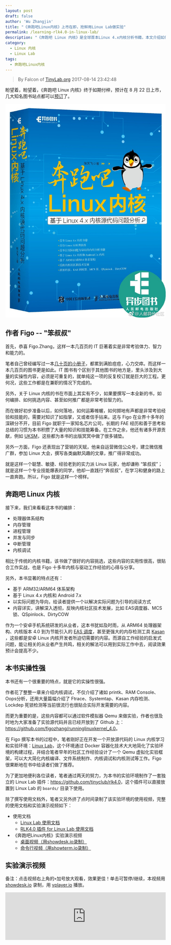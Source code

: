 ```yaml
---
layout: post
draft: false
author: 'Wu Zhangjin'
title: "《奔跑吧Linux内核》上市在即，抢鲜用Linux Lab做实验"
permalink: /learning-rlk4.0-in-linux-lab/
description: "《奔跑吧 Linux 内核》是全球首本Linux 4.x内核分析书籍，本文介绍如何通过Linux Lab来做书中的实验。"
category:
  - Linux 内核
  - Linux Lab
tags:
  - 奔跑吧Linux内核
---
```


> By Falcon of [TinyLab.org][1]
> 2017-08-14 23:42:48

盼望着，盼望着，《奔跑吧 Linux 内核》终于如期付梓，预计在 8 月 22 日上市，几大知名图书站点都可以[预订](http://www.epubit.com.cn/book/details/4835)了。

[![RLK4.0 Book](/wp-content/uploads/2017/08/rlk4.0.jpg)](http://www.epubit.com.cn/book/details/4835)

## 作者 Figo -- "笨叔叔"

首先，恭喜 Figo.Zhang，这样一本几百页的 IT 巨著着实是非常考验体力、智力和能力的。

笔者自己曾经编写过一本[几十页的小册子](http://www.packtpub.com/optimizing-embedded-systems-using-busybox/book)，都累到满脸痘痘，心力交瘁。而这样一本几百页的图书更是如此。IT 图书有个区别于其他图书的地方是，里头涉及到大量的实操性内容，必须是可重复的，就单纯这一项的反复校订就是巨大的工程。更何况，这些工作都是在兼职的情况下完成的。

另外，关于 Linux 内核的书在市面上其实有不少，如果要撰写一本全新的书，如何编排、如何挑选内容、甚至如何推广都是非常考验智力的。

而在做好初步准备以后，如何落地，如何运筹帷幄，如何掷地有声都是非常考验经验和技能的，需要对知识了如指掌，又或者信手拈来。这与 Figo 在业界十多年的深耕分不开，目前 Figo 就职于一家知名芯片公司，长期的 FAE 经历和善于思考和总结的习惯为本书积攒了大量的知识和技能筹备。在工作之余，他还有诸多开源贡献，例如 [UKSM](http://kerneldedup.org/projects/uksm/)，这些都为本书的出版冥冥中做了很多铺垫。

另外一方面，Figo 还表现出了营销的天赋，他亲自运营微信公众号，建立微信推广群，参加 Linux 大会，撰写各类幽默风趣的文章，推广得非常成功。

就是这样一个聪慧、敏捷、经验老到的实力派 Linux 玩家，他却谦称 “笨叔叔”；就是这样一个专业技能爆表的同学，他却一直践行“奔叔叔”，在学习和健身的路上一直奔跑。所以，Figo 就是这样一个榜样。

## 奔跑吧 Linux 内核

接下来，我们来看看这本书的编排：

* 处理器体系结构
* 内存管理
* 进程管理
* 并发与同步
* 中断管理
* 内核调试

相比于传统的内核书籍，该书做了很好的内容挑选，这些内容的实用性很高，很贴合工作实战，也是 Figo 十多年内核与驱动工作经验的心得与分享。

另外，本书显著的特点还有：

* 基于 ARM32/ARM64 体系架构
* 基于 Linux 4.x 内核和 Android 7.x
* 以实际问题为导向，给读者提供一个以解决实际问题为引导的阅读方式
* 内容详实，讲解深入透彻，反映内核社区技术发展，比如 EAS调度器、MCS锁、QSpinlock、DirtyCOW

作为一个安卓手机系统研发的从业者，这本书犹如及时雨，从 ARM64 处理器架构、内核版本 4.0 到为节能引入的 [EAS 调度](http://www.linaro.org/blog/core-dump/energy-aware-scheduling-eas-project/)，甚至更强大的内存检测工具 [Kasan](https://www.ibm.com/developerworks/cn/linux/1608_tengr_kasan/index.html) ，这些都是安卓 Linux 内核开发者所迫切需要的内容。而源自工作经验的启发式问题，能让相关的从业者产生共鸣，相关的解法可以用到实际工作中去，阅读效果预计会提高不少。

## 本书实操性强

本书还有一个很重要的特点，就是它的实操性很强。

作者花了整整一章来介绍内核调试，不仅介绍了诸如 printk、RAM Console、Oops分析，还用大量篇幅介绍了 Ftrace、Systemtap、Kasan 内存检测、Lockdep 死锁检测等当前很流行也很贴合实际开发需要的内容。

而更为重要的是，这些内容都可以通过软件模拟器 Qemu 来做实验，作者也很及时地为大家准备了实验源代码并且已经开放到了 Github 上：<https://github.com/figozhang/runninglinuxkernel_4.0>。

在 Figo 撰写本书的过程中，笔者刚好正在开发一个开放源代码的 Linux 内核学习和实验环境：[Linux Lab](http://tinylab.org/linux-lab)，这个环境通过 Docker 容器化技术大大地简化了实验环境的构建过程，并结合笔者早年的社区工作经验设计了一个 Qemu 虚拟化实验框架，可以大大简化内核编译、文件系统制作、内核调试和内核测试等工作。Figo 很果断地在书中给读者们做了推荐。

为了更加地便利各位读者，笔者通过两天的努力，为本书的实验环境制作了一套独立的 Linux Lab 插件：<https://github.com/tinyclub/rlk4.0>，这个插件可以直接放置到 Linux Lab 的 `boards/` 目录下使用。

除了撰写使用文档外，笔者又另外挤了点时间录制了该实验环境的使用视频，完整的使用文档和实验演示视频如下：

* 使用文档
    * [Linux Lab 使用文档](http://tinylab.org/linux-lab)
    * [RLK4.0 插件 for Linux Lab 使用文档](https://github.com/tinyclub/rlk4.0)
* 《奔跑吧Linux内核》实验演示视频
    * [桌面视频（用showdesk.io录制）](http://showdesk.io/2017-08-20-15-15-09-using-rlk4.0-in-linux-lab-00-15-58/)
    * [命令行视频（用showterm.io录制）](http://showterm.io/e786d08e0ea0964f3efb1)

## 实验演示视频

备注：点击视频右上角的`+`加号放大观看，效果更佳！单击可暂停/继续，本视频用 [showdesk.io](http://showdesk.io) 录制，用 [vplayer.io](http://vplayer.io) 播放。

<iframe src="http://showdesk.io/71ebfa3a31094daf1cc4b2ff5f2ea0f1/?f=1" width="100%" marginheight="0" marginwidth="0" frameborder="0" scrolling="no" border="0" allowfullscreen></iframe>

[1]: http://tinylab.org
